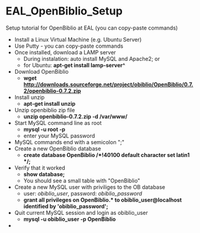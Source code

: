 # EAL_OpenBiblio_Setup
Setup tutorial for OpenBiblio at EAL (you can copy-paste commands)

* Install a Linux Virtual Machine (e.g. Ubuntu Server)
* Use Putty - you can copy-paste commands
* Once installed, download a LAMP server
    * During instalation: auto install MySQL and Apache2; or
    * for Ubuntu: __apt-get install lamp-server^__ 
* Download OpenBiblio
    * __wget http://downloads.sourceforge.net/project/obiblio/OpenBiblio/0.7.2/openbiblio-0.7.2.zip__
* Install unzip
    * __apt-get install unzip__
* Unzip openbiblio zip file
    * __unzip openbiblio-0.7.2.zip -d /var/www/__
* Start MySQL command line as root
    * __mysql -u root -p__
    * enter your MySQL password
* MySQL commands end with a semicolon ";"
* Create a new OpenBiblio database
    * __create database OpenBiblio /*!40100 default character set latin1 */;__
* Verify that it worked
    * __show database;__
    * You should see a small table with "OpenBiblio"
* Create a new MySQL user with priviliges to the OB database
    * user: _obiblio_user_,  password: _obiblio_password_
    * __grant all privileges on OpenBiblio.* to obiblio_user@localhost identified by 'obiblio_password';__
* Quit current MySQL session and login as obiblio_user
    * __mysql -u obiblio_user -p OpenBiblio__
* 
